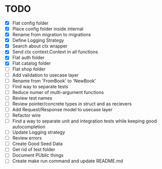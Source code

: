 # TODO

* [x] Flat config folder
* [x] Place config folder inside internal
* [x] Rename from migration to migrations
* [x] Define Logging Strategy
* [x] Search about ctx wrapper
* [x] Send ctx context.Context in all functions
* [x] Flat auth folder
* [x] Flat catalog folder
* [ ] Flat shop folder
* [ ] Add validation to usecase layer
* [ ] Rename from 'FromBook' to 'NewBook' 
* [ ] Find way to separate tests
* [ ] Reduce numer of multi-argument functions
* [ ] Review test names
* [ ] Review pointer/concrete types in struct and as recievers
* [ ] Add Request/Response model to usecase layer
* [ ] Refactor wire
* [ ] Find a way to separate unit and integration tests while keeping good autocompletion
* [ ] Update Logging strategy
* [ ] Review errors 
* [ ] Create Good Seed Data
* [ ] Get rid of test folder
* [ ] Document PUblic things
* [ ] Create make run command and update README.md